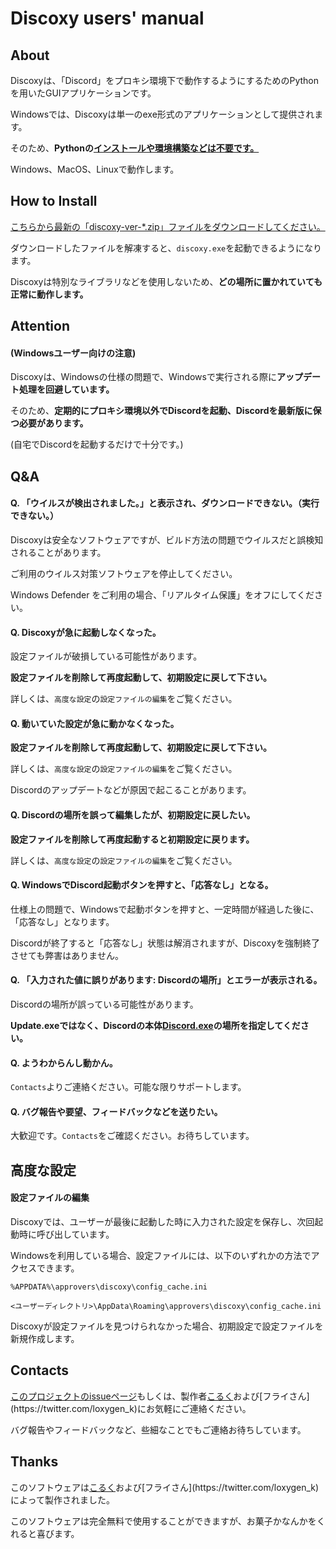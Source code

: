 # Discoxy users' manual



## About

Discoxyは、「Discord」をプロキシ環境下で動作するようにするためのPythonを用いたGUIアプリケーションです。

Windowsでは、Discoxyは単一のexe形式のアプリケーションとして提供されます。

そのため、**Pythonの<u>インストールや環境構築などは不要です。</u>**

Windows、MacOS、Linuxで動作します。



## How to Install

[こちらから最新の「discoxy-ver-*.zip」ファイルをダウンロードしてください。](https://discoxy.approvers.dev/releases)

ダウンロードしたファイルを解凍すると、`discoxy.exe`を起動できるようになります。

Discoxyは特別なライブラリなどを使用しないため、**どの場所に置かれていても正常に動作します。**



## Attention

#### (Windowsユーザー向けの注意)

Discoxyは、Windowsの仕様の問題で、Windowsで実行される際に**アップデート処理を回避しています。**

そのため、**定期的にプロキシ環境以外でDiscordを起動、Discordを最新版に保つ必要があります。**

(自宅でDiscordを起動するだけで十分です。)



## Q&A

#### Q. 「ウイルスが検出されました。」と表示され、ダウンロードできない。（実行できない。）

Discoxyは安全なソフトウェアですが、ビルド方法の問題でウイルスだと誤検知されることがあります。

ご利用のウイルス対策ソフトウェアを停止してください。

Windows Defender をご利用の場合、「リアルタイム保護」をオフにしてください。


#### Q. Discoxyが急に起動しなくなった。

設定ファイルが破損している可能性があります。

**設定ファイルを削除して再度起動して、初期設定に戻して下さい。**

詳しくは、`高度な設定`の`設定ファイルの編集`をご覧ください。



#### Q. 動いていた設定が急に動かなくなった。

**設定ファイルを削除して再度起動して、初期設定に戻して下さい。**

詳しくは、`高度な設定`の`設定ファイルの編集`をご覧ください。

Discordのアップデートなどが原因で起こることがあります。



#### Q. Discordの場所を誤って編集したが、初期設定に戻したい。

**設定ファイルを削除して再度起動すると初期設定に戻ります。**

詳しくは、`高度な設定`の`設定ファイルの編集`をご覧ください。



#### Q. WindowsでDiscord起動ボタンを押すと、「応答なし」となる。

仕様上の問題で、Windowsで起動ボタンを押すと、一定時間が経過した後に、「応答なし」となります。

Discordが終了すると「応答なし」状態は解消されますが、Discoxyを強制終了させても弊害はありません。



#### Q. 「入力された値に誤りがあります: Discordの場所」とエラーが表示される。

Discordの場所が誤っている可能性があります。

**Update.exeではなく、Discordの本体<u>Discord.exe</u>の場所を指定してください。**



#### Q. ようわからんし動かん。

`Contacts`よりご連絡ください。可能な限りサポートします。



#### Q. バグ報告や要望、フィードバックなどを送りたい。

大歓迎です。`Contacts`をご確認ください。お待ちしています。



## 高度な設定

#### 設定ファイルの編集

Discoxyでは、ユーザーが最後に起動した時に入力された設定を保存し、次回起動時に呼び出しています。

Windowsを利用している場合、設定ファイルには、以下のいずれかの方法でアクセスできます。

```%APPDATA%\approvers\discoxy\config_cache.ini```

```<ユーザーディレクトリ>\AppData\Roaming\approvers\discoxy\config_cache.ini```

Discoxyが設定ファイルを見つけられなかった場合、初期設定で設定ファイルを新規作成します。



## Contacts

[このプロジェクトのissueページ](https://discoxy.approvers.dev/issues)もしくは、製作者[こるく](https://twitter.com?Colk_)および[フライさん](https://twitter.com/loxygen_k)にお気軽にご連絡ください。

バグ報告やフィードバックなど、些細なことでもご連絡お待ちしています。



## Thanks

このソフトウェアは[こるく](https://twitter.com/Colk_)および[フライさん](https://twitter.com/loxygen_k)によって製作されました。

このソフトウェアは完全無料で使用することができますが、お菓子かなんかをくれると喜びます。

